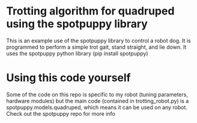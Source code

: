# Trotting algorithm for quadruped using the spotpuppy library
This is an example use of the spotpuppy library to control a robot dog. It is programmed to perform a simple trot gait, stand straight, and lie down. It uses the spotpuppy python library (pip install spotpuppy)
# Using this code yourself
Some of the code on this repo is specific to my robot (tuning parameters, hardware modules) but the main code (contained in trotting_robot.py) is a spotpuppy.models.quadruped, which means it can be used on any robot. Check out the spotpuppy repo for more info
